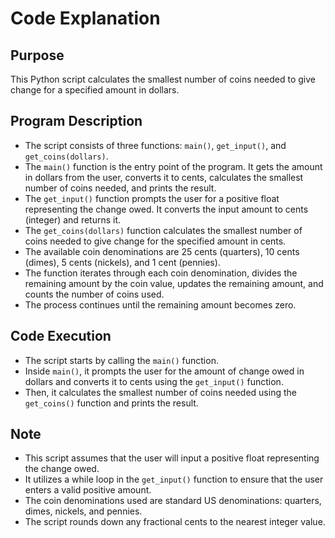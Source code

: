 # Code Explanation

## Purpose
This Python script calculates the smallest number of coins needed to give change for a specified amount in dollars.

## Program Description
- The script consists of three functions: `main()`, `get_input()`, and `get_coins(dollars)`.
- The `main()` function is the entry point of the program. It gets the amount in dollars from the user, converts it to cents, calculates the smallest number of coins needed, and prints the result.
- The `get_input()` function prompts the user for a positive float representing the change owed. It converts the input amount to cents (integer) and returns it.
- The `get_coins(dollars)` function calculates the smallest number of coins needed to give change for the specified amount in cents.
- The available coin denominations are 25 cents (quarters), 10 cents (dimes), 5 cents (nickels), and 1 cent (pennies).
- The function iterates through each coin denomination, divides the remaining amount by the coin value, updates the remaining amount, and counts the number of coins used.
- The process continues until the remaining amount becomes zero.

## Code Execution
- The script starts by calling the `main()` function.
- Inside `main()`, it prompts the user for the amount of change owed in dollars and converts it to cents using the `get_input()` function.
- Then, it calculates the smallest number of coins needed using the `get_coins()` function and prints the result.

## Note
- This script assumes that the user will input a positive float representing the change owed.
- It utilizes a while loop in the `get_input()` function to ensure that the user enters a valid positive amount.
- The coin denominations used are standard US denominations: quarters, dimes, nickels, and pennies.
- The script rounds down any fractional cents to the nearest integer value.
